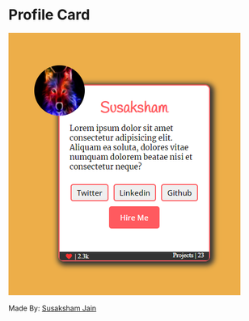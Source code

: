 # Profile Card

![Profile-Card](./Screenshot%202022-04-12%20124339.png)

Made By: [Susaksham Jain](https://github.com/Susaksham)